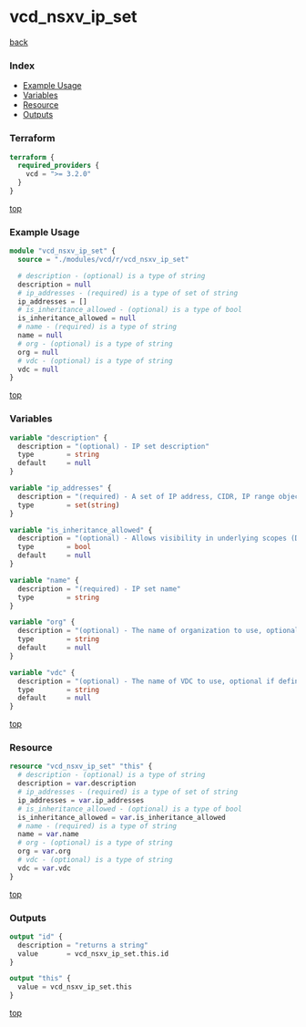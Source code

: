 # vcd_nsxv_ip_set

[back](../vcd.md)

### Index

- [Example Usage](#example-usage)
- [Variables](#variables)
- [Resource](#resource)
- [Outputs](#outputs)

### Terraform

```terraform
terraform {
  required_providers {
    vcd = ">= 3.2.0"
  }
}
```

[top](#index)

### Example Usage

```terraform
module "vcd_nsxv_ip_set" {
  source = "./modules/vcd/r/vcd_nsxv_ip_set"

  # description - (optional) is a type of string
  description = null
  # ip_addresses - (required) is a type of set of string
  ip_addresses = []
  # is_inheritance_allowed - (optional) is a type of bool
  is_inheritance_allowed = null
  # name - (required) is a type of string
  name = null
  # org - (optional) is a type of string
  org = null
  # vdc - (optional) is a type of string
  vdc = null
}
```

[top](#index)

### Variables

```terraform
variable "description" {
  description = "(optional) - IP set description"
  type        = string
  default     = null
}

variable "ip_addresses" {
  description = "(required) - A set of IP address, CIDR, IP range objects"
  type        = set(string)
}

variable "is_inheritance_allowed" {
  description = "(optional) - Allows visibility in underlying scopes (Default is true)"
  type        = bool
  default     = null
}

variable "name" {
  description = "(required) - IP set name"
  type        = string
}

variable "org" {
  description = "(optional) - The name of organization to use, optional if defined at provider level. Useful when connected as sysadmin working across different organizations"
  type        = string
  default     = null
}

variable "vdc" {
  description = "(optional) - The name of VDC to use, optional if defined at provider level"
  type        = string
  default     = null
}
```

[top](#index)

### Resource

```terraform
resource "vcd_nsxv_ip_set" "this" {
  # description - (optional) is a type of string
  description = var.description
  # ip_addresses - (required) is a type of set of string
  ip_addresses = var.ip_addresses
  # is_inheritance_allowed - (optional) is a type of bool
  is_inheritance_allowed = var.is_inheritance_allowed
  # name - (required) is a type of string
  name = var.name
  # org - (optional) is a type of string
  org = var.org
  # vdc - (optional) is a type of string
  vdc = var.vdc
}
```

[top](#index)

### Outputs

```terraform
output "id" {
  description = "returns a string"
  value       = vcd_nsxv_ip_set.this.id
}

output "this" {
  value = vcd_nsxv_ip_set.this
}
```

[top](#index)
